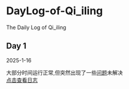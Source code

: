 # 

<div>
  <h1>DayLog-of-Qi_iling</h1>
  <p>The Daily Log of Qi_iling</p>
</div>
<div>
  <div>
    <h2>Day 1</h2>
    <p>2025-1-16</p>
    大部分时间运行正常,但突然出现了一些<a color=#ff00ff href="https://github.com/QiLingR/DayLog-of-Qi_iling/issues/2#issue-2792511872">问题</a>未解决</br>
    <a href="https://github.com/QiLingR/DayLog-of-Qi_iling/blob/main/Log/2025-1-16-log.txt" color="purple">点击查看日志</a>
  </div>
</div>
